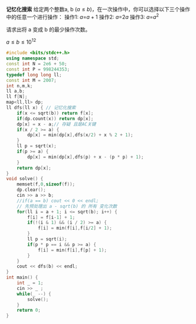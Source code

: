 **记忆化搜索**
给定两个整数a, b ($a≤b$)，在一次操作中，你可以选择以下三个操作中的任意一个进行操作：
操作1: $a$=$a+1$
操作2: $a$=$2 a$
操作3: $a$=$a^2$  

请求出将 a 变成 b 的最少操作次数。  

$a \le b \le 10^{12}$

```c++
#include <bits/stdc++.h>
using namespace std;
const int N = 2e6 + 50;
const int P = 998244353;
typedef long long ll;
const int M = 2007;	
int n,m,k;
ll a,b;
ll f[N];
map<ll,ll> dp;
ll dfs(ll x) { // 记忆化搜索
	if(x <= sqrt(b)) return f[x];
	if(dp.count(x)) return dp[x];
	dp[x] = x - a;// 存疑 且是AC关键
    if(x / 2 >= a) {
        dp[x] = min(dp[x],dfs(x/2) + x % 2 + 1);
    }
	ll p = sqrt(x);
	if(p >= a) {
		dp[x] = min(dp[x],dfs(p) + x - (p * p) + 1);
	}
	return dp[x];
}
void solve() {
	memset(f,0,sizeof(f));
	dp.clear();
	cin >> a >> b;
	//if(a == b) cout << 0 << endl;
    // 先预处理出 a - sqrt(b) 的 所有 变化次数  
	for(ll i = a + 1; i <= sqrt(b); i++) {
		f[i] = f[i-1] + 1;
		if(!(i & 1) && (i / 2) >= a) {
			f[i] = min(f[i],f[i/2] + 1);
		}
		ll p = sqrt(i);
		if(p * p == i && p >= a) {
			f[i] = min(f[i],f[p] + 1);
		}
	}
	cout << dfs(b) << endl;
}
int main() {
	int _ = 1;
	cin >> _ ;
	while(_ --) {
		solve();
	}
	return 0;
}
```



